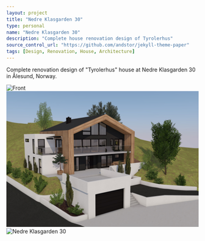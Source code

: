 ```yaml
---
layout: project
title: "Nedre Klasgarden 30"
type: personal
name: "Nedre Klasgarden 30"
description: "Complete house renovation design of Tyrolerhus"
source_control_url: "https://github.com/andstor/jekyll-theme-paper"
tags: [Design, Renovation, House, Architecture]
---
```


Complete renovation design of "Tyrolerhus" house at Nedre Klasgarden 30 in Ålesund, Norway.

![Front](fasade-sør.png)
![Perspective](perspective.jpg)
![Nedre Klasgarden 30](nedre_klasgarden_30.png)
